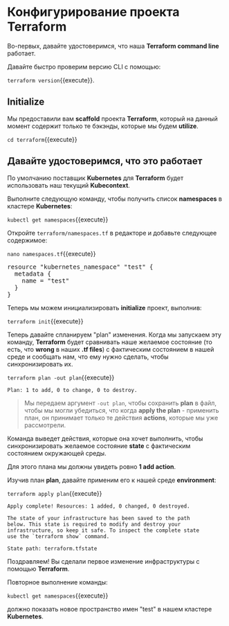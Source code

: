 
# Конфигурирование проекта **Terraform**

Во-первых, давайте удостоверимся, что наша **Terraform command line** работает.

Давайте быстро проверим версию CLI с помощью: 

`terraform version`{{execute}}.

## **Initialize**

Мы предоставили вам **scaffold** проекта **Terraform**, который на данный момент содержит только те бэкэнды, которые мы будем **utilize**.

`cd terraform`{{execute}}

## Давайте удостоверимся, что это работает

По умолчанию поставщик **Kubernetes** для **Terraform** будет использовать наш текущий **Kubecontext**.

Выполните следующую команду, чтобы получить список **namespaces** в кластере **Kubernetes**:

`kubectl get namespaces`{{execute}}


Откройте `terraform/namespaces.tf` в редакторе и добавьте следующее содержимое:

`nano namespaces.tf`{{execute}}

<pre class="file" data-filename="terraform/namespaces.tf" data-target="replace">resource "kubernetes_namespace" "test" {
  metadata {
    name = "test"
  }
}
</pre>


Теперь мы можем инициализировать **initialize** проект, выполнив:

`terraform init`{{execute}}

Теперь давайте спланируем "plan" изменения. Когда мы запускаем эту команду, **Terraform** будет сравнивать наше желаемое состояние (то есть, что **wrong** в наших **.tf files**) с фактическим состоянием в нашей среде и сообщать нам, что ему нужно сделать, чтобы синхронизировать их.

`terraform plan -out plan`{{execute}}

```
Plan: 1 to add, 0 to change, 0 to destroy.
```

> Мы передаем аргумент `-out plan`, чтобы сохранить **plan** в файл, чтобы мы могли убедиться, что когда
> **apply the plan** - применить план, он принимает только те действия **actions**, которые мы уже рассмотрели.

Команда выведет действия, которые она хочет выполнить, чтобы синхронизировать желаемое состояние **state**
с фактическим состоянием окружающей среды.

Для этого плана мы должны увидеть ровно **1 add action**.

Изучив план **plan**, давайте применим его к нашей среде **environment**:

`terraform apply plan`{{execute}}

```
Apply complete! Resources: 1 added, 0 changed, 0 destroyed.

The state of your infrastructure has been saved to the path
below. This state is required to modify and destroy your
infrastructure, so keep it safe. To inspect the complete state
use the `terraform show` command.

State path: terraform.tfstate
```

Поздравляем! Вы сделали первое изменение инфраструктуры с помощью **Terraform**. 

Повторное выполнение команды:

`kubectl get namespaces`{{execute}} 

должно показать новое пространство имен "test" в нашем кластере **Kubernetes**.
